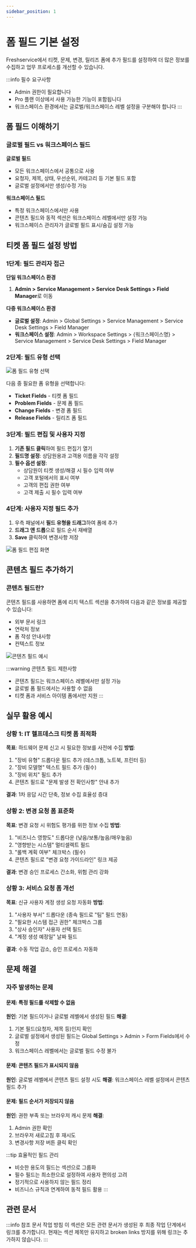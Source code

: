 ```yaml
---
sidebar_position: 1
---
```


# 폼 필드 기본 설정

Freshservice에서 티켓, 문제, 변경, 릴리즈 폼에 추가 필드를 설정하여 더 많은 정보를 수집하고 업무 프로세스를 개선할 수 있습니다.

:::info 필수 요구사항
- Admin 권한이 필요합니다
- Pro 플랜 이상에서 사용 가능한 기능이 포함됩니다
- 워크스페이스 환경에서는 글로벌/워크스페이스 레벨 설정을 구분해야 합니다
:::

## 폼 필드 이해하기

### 글로벌 필드 vs 워크스페이스 필드

**글로벌 필드**
- 모든 워크스페이스에서 공통으로 사용
- 요청자, 제목, 상태, 우선순위, 카테고리 등 기본 필드 포함
- 글로벌 설정에서만 생성/수정 가능

**워크스페이스 필드**
- 특정 워크스페이스에서만 사용
- 콘텐츠 필드와 동적 섹션은 워크스페이스 레벨에서만 설정 가능
- 워크스페이스 관리자가 글로벌 필드 표시/숨김 설정 가능

## 티켓 폼 필드 설정 방법

### 1단계: 필드 관리자 접근

**단일 워크스페이스 환경**
1. **Admin > Service Management > Service Desk Settings > Field Manager**로 이동

**다중 워크스페이스 환경**
- **글로벌 설정**: Admin > Global Settings > Service Management > Service Desk Settings > Field Manager
- **워크스페이스 설정**: Admin > Workspace Settings > &#123;워크스페이스명&#125; > Service Management > Service Desk Settings > Field Manager

### 2단계: 필드 유형 선택

![폼 필드 유형 선택](https://s3.amazonaws.com/cdn.freshdesk.com/data/helpdesk/attachments/production/50007038976/original/JQJ4RUHcRf1nniLSUNMCvYlgVdQ4Fn-Wfw.png?1669779423)

다음 중 필요한 폼 유형을 선택합니다:
- **Ticket Fields** - 티켓 폼 필드
- **Problem Fields** - 문제 폼 필드  
- **Change Fields** - 변경 폼 필드
- **Release Fields** - 릴리즈 폼 필드

### 3단계: 필드 편집 및 사용자 지정

1. **기존 필드 클릭**하여 필드 편집기 열기
2. **필드명 설정**: 상담원용과 고객용 이름을 각각 설정
3. **필수 옵션 설정**: 
   - 상담원이 티켓 생성/해결 시 필수 입력 여부
   - 고객 포털에서의 표시 여부
   - 고객의 편집 권한 여부
   - 고객 제출 시 필수 입력 여부

### 4단계: 사용자 지정 필드 추가

1. 우측 패널에서 **필드 유형을 드래그**하여 폼에 추가
2. **드래그 앤 드롭**으로 필드 순서 재배열
3. **Save** 클릭하여 변경사항 저장

![폼 필드 편집 화면](https://s3.amazonaws.com/cdn.freshdesk.com/data/helpdesk/attachments/production/50000033639/original/WC-JjBdB4p2gP8skcd4sn3gwGVy2qVb0eA.png?1563782783)

## 콘텐츠 필드 추가하기

### 콘텐츠 필드란?

콘텐츠 필드를 사용하면 폼에 리치 텍스트 섹션을 추가하여 다음과 같은 정보를 제공할 수 있습니다:
- 외부 문서 링크
- 연락처 정보
- 폼 작성 안내사항
- 컨텍스트 정보

![콘텐츠 필드 예시](https://s3.amazonaws.com/cdn.freshdesk.com/data/helpdesk/attachments/production/50002096917/original/fX6HcvR3k0970gw6HlAHMU8iR9N74Mc8ew.png?1606289282)

:::warning 콘텐츠 필드 제한사항
- 콘텐츠 필드는 워크스페이스 레벨에서만 설정 가능
- 글로벌 폼 필드에서는 사용할 수 없음
- 티켓 폼과 서비스 아이템 폼에서만 지원
:::

## 실무 활용 예시

### 상황 1: IT 헬프데스크 티켓 폼 최적화
**목표**: 하드웨어 문제 신고 시 필요한 정보를 사전에 수집
**방법**: 
1. "장비 유형" 드롭다운 필드 추가 (데스크톱, 노트북, 프린터 등)
2. "장비 모델명" 텍스트 필드 추가 (필수)
3. "장비 위치" 필드 추가
4. 콘텐츠 필드로 "문제 발생 전 확인사항" 안내 추가

**결과**: 1차 응답 시간 단축, 정보 수집 효율성 증대

### 상황 2: 변경 요청 폼 표준화
**목표**: 변경 요청 시 위험도 평가를 위한 정보 수집
**방법**:
1. "비즈니스 영향도" 드롭다운 (낮음/보통/높음/매우높음)
2. "영향받는 시스템" 멀티셀렉트 필드
3. "롤백 계획 여부" 체크박스 (필수)
4. 콘텐츠 필드로 "변경 요청 가이드라인" 링크 제공

**결과**: 변경 승인 프로세스 간소화, 위험 관리 강화

### 상황 3: 서비스 요청 폼 개선
**목표**: 신규 사용자 계정 생성 요청 자동화
**방법**:
1. "사용자 부서" 드롭다운 (종속 필드로 "팀" 필드 연동)
2. "필요한 시스템 접근 권한" 체크박스 그룹
3. "상사 승인자" 사용자 선택 필드
4. "계정 생성 예정일" 날짜 필드

**결과**: 수동 작업 감소, 승인 프로세스 자동화

## 문제 해결

### 자주 발생하는 문제

#### 문제: 특정 필드를 삭제할 수 없음
**원인**: 기본 필드이거나 글로벌 레벨에서 생성된 필드
**해결**: 
1. 기본 필드(요청자, 제목 등)인지 확인
2. 글로벌 설정에서 생성된 필드는 Global Settings > Admin > Form Fields에서 수정
3. 워크스페이스 레벨에서는 글로벌 필드 수정 불가

#### 문제: 콘텐츠 필드가 표시되지 않음
**원인**: 글로벌 레벨에서 콘텐츠 필드 설정 시도
**해결**: 워크스페이스 레벨 설정에서 콘텐츠 필드 추가

#### 문제: 필드 순서가 저장되지 않음
**원인**: 권한 부족 또는 브라우저 캐시 문제
**해결**: 
1. Admin 권한 확인
2. 브라우저 새로고침 후 재시도
3. 변경사항 저장 버튼 클릭 확인

:::tip 효율적인 필드 관리
- 비슷한 용도의 필드는 섹션으로 그룹화
- 필수 필드는 최소한으로 설정하여 사용자 편의성 고려
- 정기적으로 사용하지 않는 필드 정리
- 비즈니스 규칙과 연계하여 동적 필드 활용
:::

## 관련 문서

:::info 참조 문서 작업 방침
이 섹션은 모든 관련 문서가 생성된 후 최종 작업 단계에서 링크를 추가합니다.
현재는 섹션 제목만 유지하고 broken links 방지를 위해 링크는 추가하지 않습니다.
:::

<!-- 최종 작업 시 아래 형태로 추가:
- [티켓 필드 유형 이해](./understanding-different-types-ticket-fields)
- [드롭다운 필드 설정](./setting-up-dropdown-fields)
- [종속 필드 활용](./understanding-dependent-fields)
- [비즈니스 규칙 연동](./business-rules-usecases)
-->
